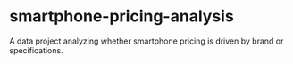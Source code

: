 # smartphone-pricing-analysis
A data project analyzing whether smartphone pricing is driven by brand or specifications.
